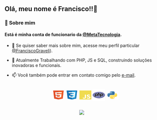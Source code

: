 ## Olá, meu nome é Francisco!!👋


### 🚀 Sobre mim

#### Está é minha conta de funcionario da [@MetaTecnologia](https://github.com/MetaTecnologiaSistemas).
- 🔭 Se quiser saber mais sobre mim, acesse meu perfil particular [@FranciscoGraveli](https://github.com/franciscograveli)).
- 🌱 Atualmente Trabalhando com PHP, JS e SQL, construindo soluções inovadoras e funcionais.
- 📫 Você também pode entrar em contato comigo pelo [e-mail](mailto:franciscograveli@hotmail.com).



  <div style="display: inline_block" align="center"><br>
  
  <img align="center" alt="HTML" height="30" width="40" src="https://raw.githubusercontent.com/devicons/devicon/master/icons/html5/html5-original.svg">
  <img align="center" alt="CSS" height="30" width="40" src="https://raw.githubusercontent.com/devicons/devicon/master/icons/css3/css3-original.svg">
  <img align="center" alt="Js" height="30" width="40" src="https://raw.githubusercontent.com/devicons/devicon/master/icons/javascript/javascript-plain.svg">
  <img align="center" alt="PHP" height="40" width="40" src="https://raw.githubusercontent.com/devicons/devicon/1119b9f84c0290e0f0b38982099a2bd027a48bf1/icons/php/php-original.svg">
  <img align="center" alt="Rafa-Python" height="30" width="40" src="https://raw.githubusercontent.com/devicons/devicon/master/icons/python/python-original.svg">
  
 <!-- Icons = https://github.com/devicons/devicon/tree/master/icons -->
</div>

  ##
  
  <div align="center"> 
  <a href="https://www.linkedin.com/in/francisco-carlos-609192142"target="_blank"><img src="https://img.shields.io/badge/-LinkedIn-%230077B5?style=for-the-badge&logo=linkedin&logoColor=white" target="_blank"></a> 
 
 
 
</div>
